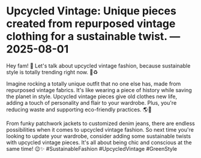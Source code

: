 # Upcycled Vintage: Unique pieces created from repurposed vintage clothing for a sustainable twist. — 2025-08-01

Hey fam! 👋 Let's talk about upcycled vintage fashion, because sustainable style is totally trending right now. 🌿♻️

Imagine rocking a totally unique outfit that no one else has, made from repurposed vintage fabrics. It's like wearing a piece of history while saving the planet in style. Upcycled vintage pieces give old clothes new life, adding a touch of personality and flair to your wardrobe. Plus, you're reducing waste and supporting eco-friendly practices. 🌎💚

From funky patchwork jackets to customized denim jeans, there are endless possibilities when it comes to upcycled vintage fashion. So next time you're looking to update your wardrobe, consider adding some sustainable twists with upcycled vintage pieces. It's all about being chic and conscious at the same time! 😉✨ #SustainableFashion #UpcycledVintage #GreenStyle